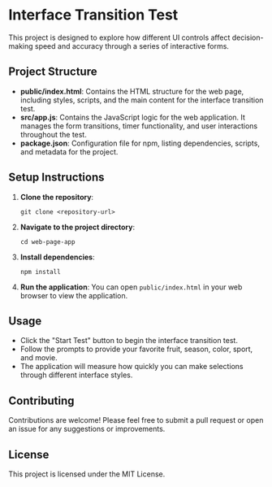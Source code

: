 # Interface Transition Test

This project is designed to explore how different UI controls affect decision-making speed and accuracy through a series of interactive forms.

## Project Structure

- **public/index.html**: Contains the HTML structure for the web page, including styles, scripts, and the main content for the interface transition test.
- **src/app.js**: Contains the JavaScript logic for the web application. It manages the form transitions, timer functionality, and user interactions throughout the test.
- **package.json**: Configuration file for npm, listing dependencies, scripts, and metadata for the project.

## Setup Instructions

1. **Clone the repository**:
   ```
   git clone <repository-url>
   ```

2. **Navigate to the project directory**:
   ```
   cd web-page-app
   ```

3. **Install dependencies**:
   ```
   npm install
   ```

4. **Run the application**:
   You can open `public/index.html` in your web browser to view the application.

## Usage

- Click the "Start Test" button to begin the interface transition test.
- Follow the prompts to provide your favorite fruit, season, color, sport, and movie.
- The application will measure how quickly you can make selections through different interface styles.

## Contributing

Contributions are welcome! Please feel free to submit a pull request or open an issue for any suggestions or improvements.

## License

This project is licensed under the MIT License.